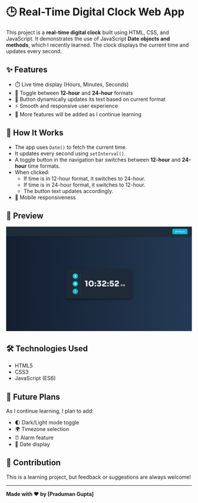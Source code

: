# 🕒 Real-Time Digital Clock Web App

This project is a **real-time digital clock** built using HTML, CSS, and JavaScript. It demonstrates the use of JavaScript **Date objects and methods**, which I recently learned. The clock displays the current time and updates every second.

## ✨ Features

- ⏱️ Live time display (Hours, Minutes, Seconds)
- 🔄 Toggle between **12-hour** and **24-hour** formats
- 🧠 Button dynamically updates its text based on current format
- ⚡ Smooth and responsive user experience
- 🌱 More features will be added as I continue learning

## 🧪 How It Works

- The app uses `Date()` to fetch the current time.
- It updates every second using `setInterval()`.
- A toggle button in the navigation bar switches between **12-hour** and **24-hour** time formats.
- When clicked:
  - If time is in 12-hour format, it switches to 24-hour.
  - If time is in 24-hour format, it switches to 12-hour.
  - The button text updates accordingly.
- 📱 Mobile responsiveness

## 📸 Preview

![Demo image](digitalclock.png)


## 🛠️ Technologies Used

- HTML5
- CSS3
- JavaScript (ES6)

## 🚧 Future Plans

As I continue learning, I plan to add:

- 🌓 Dark/Light mode toggle
- 🌍 Timezone selection
- ⏰ Alarm feature
- 📅 Date display

## 🙌 Contribution

This is a learning project, but feedback or suggestions are always welcome!

---

**Made with ❤️ by [Praduman Gupta]**
